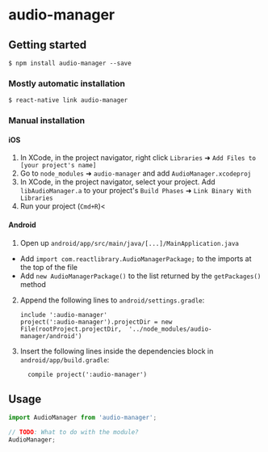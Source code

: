# audio-manager

## Getting started

`$ npm install audio-manager --save`

### Mostly automatic installation

`$ react-native link audio-manager`

### Manual installation

#### iOS

1. In XCode, in the project navigator, right click `Libraries` ➜ `Add Files to [your project's name]`
2. Go to `node_modules` ➜ `audio-manager` and add `AudioManager.xcodeproj`
3. In XCode, in the project navigator, select your project. Add `libAudioManager.a` to your project's `Build Phases` ➜ `Link Binary With Libraries`
4. Run your project (`Cmd+R`)<

#### Android

1. Open up `android/app/src/main/java/[...]/MainApplication.java`

- Add `import com.reactlibrary.AudioManagerPackage;` to the imports at the top of the file
- Add `new AudioManagerPackage()` to the list returned by the `getPackages()` method

2. Append the following lines to `android/settings.gradle`:
   ```
   include ':audio-manager'
   project(':audio-manager').projectDir = new File(rootProject.projectDir, 	'../node_modules/audio-manager/android')
   ```
3. Insert the following lines inside the dependencies block in `android/app/build.gradle`:
   ```
     compile project(':audio-manager')
   ```

## Usage

```javascript
import AudioManager from 'audio-manager';

// TODO: What to do with the module?
AudioManager;
```
